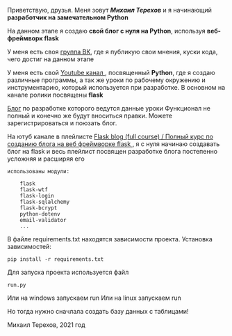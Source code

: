 Приветствую, друзья. Меня зовут **_Михаил Терехов_** и я начинающий **разработчик
на замечательном Python**

На данном этапе я создаю **свой блог с нуля на Python**, используя **веб-фреймворк flask**

У меня есть своя [группа ВК](https://vk.com/python_for_me), где я публикую свои мнения,
куски кода, чего достиг на данном этапе

У меня есть свой [Youtube канал ](https://www.youtube.com/channel/UCLr7DxWBT0NWZv_w4uvLJaw),
посвященный **Python**, где я создаю различные программы, 
а так же уроки по рабочему окружению и инструментарию, который используется при разработке.
В основном на канале ролики посвящены **flask**

[Блог](http://mikedoit.pythonanywhere.com/) по разработке которого ведутся данные уроки
Функционал не полный и конечно же будут вноситься правки. Можете зарегистрироваться и поюзать блог.


На ютуб канале в плейлисте 
[Flask blog (full course) / Полный курс по созданию блога на веб фреймворке flask ](https://www.youtube.com/watch?v=dAfYYhC0RFQ&list=PLq89pZIwXSou6UxWQahrfRUGYpta43md4),
я с нуля начинаю создавать блог на flask и весь плейлист посвящен разработке блога постепенно усложняя и расширяя его

    использованы модули:

        flask
        flask-wtf
        flask-login
        flask-sqlalchemy
        flask-bcrypt
        python-dotenv
        email-validator
        ...


В файле requirements.txt находятся зависимости проекта. 
Установка зависимостей:
    
    pip install -r requirements.txt


Для запуска проекта используется файл

    run.py

Или на windows запускаем run
Или на linux запускаем run

Но тогда нужно сначлала создать базу данных с таблицами!



Михаил Терехов, 2021 год
